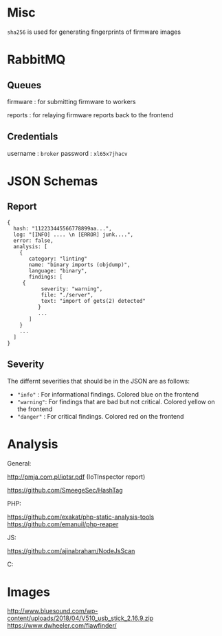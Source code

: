 # Misc

`sha256` is used for generating fingerprints of firmware images

# RabbitMQ

## Queues

firmware : for submitting firmware to workers

reports : for relaying firmware reports back to the frontend

## Credentials

username : `broker` password : `xl65x7jhacv`

# JSON Schemas

## Report
```
{
  hash: "112233445566778899aa...",
  log: "[INFO] .... \n [ERROR] junk....",
  error: false,
  analysis: [
    {
       category: "linting"
       name: "binary imports (objdump)",
       language: "binary",
       findings: [
	 {
           severity: "warning",
           file: "./server",
           text: "import of gets(2) detected"
          }
          ...
       ]
    }
    ...
  ]
}
```

## Severity

The differnt severities that should be in the JSON are as follows:

* `"info"` : For informational findings. Colored blue on the frontend
* `"warning"`: For findings that are bad but not critical. Colored yellow on the frontend
* `"danger"` : For critical findings. Colored red on the frontend


# Analysis
General:

http://pmja.com.pl/iotsr.pdf (IoTInspector report)

https://github.com/SmeegeSec/HashTag


PHP:


https://github.com/exakat/php-static-analysis-tools
https://github.com/emanuil/php-reaper


JS:


https://github.com/ajinabraham/NodeJsScan


C:



# Images

http://www.bluesound.com/wp-content/uploads/2018/04/V510_usb_stick_2.16.9.zip
https://www.dwheeler.com/flawfinder/
